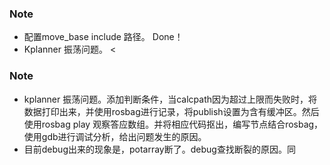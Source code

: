 ### Note
- 配置move_base include 路径。 Done！
- Kplanner 振荡问题。 < 

### Note
- kplanner 振荡问题。添加判断条件，当calcpath因为超过上限而失败时，将数据打印出来，并使用rosbag进行记录，将publish设置为含有缓冲区。然后使用rosbag play 观察答应数组。并将相应代码抠出，编写节点结合rosbag，使用gdb进行调试分析，给出问题发生的原因。
- 目前debug出来的现象是，potarray断了。debug查找断裂的原因。同
